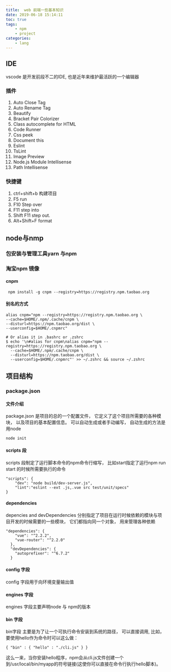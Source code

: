 ```yaml
---
title:  web 前端一些基本知识
date: 2019-06-18 15:14:11
toc: true
tags:
    - npm
    - project
categories:
    - lang
---
```


## IDE
vscode 是开发前段不二的IDE, 也是近年来维护最活跃的一个编辑器
### 插件
1. Auto Close Tag
2. Auto Rename Tag
3. Beautify
4. Bracket Pair Colorizer
5. Class autocomplete for HTML
6. Code Runner
7. Css peek
8. Document this
9. Eslint
10. TsLint
11. Image Preview
12. Node.js Module Intellisense
13. Path Intellisense
### 快捷键
1. ctrl+shift+b  构建项目
2. F5 run
3. F10 Step over
4. F11 step into
5. Shift F11 step out.
6. Alt+Shift+F format

## node与nmp
### 包安装与管理工具yarn 与npm

### 淘宝npm 镜像
#### cnpm
```
 npm install -g cnpm --registry=https://registry.npm.taobao.org
```
#### 别名的方式
```
alias cnpm="npm --registry=https://registry.npm.taobao.org \
--cache=$HOME/.npm/.cache/cnpm \
--disturl=https://npm.taobao.org/dist \
--userconfig=$HOME/.cnpmrc"

# Or alias it in .bashrc or .zshrc
$ echo '\n#alias for cnpm\nalias cnpm="npm --registry=https://registry.npm.taobao.org \
  --cache=$HOME/.npm/.cache/cnpm \
  --disturl=https://npm.taobao.org/dist \
  --userconfig=$HOME/.cnpmrc"' >> ~/.zshrc && source ~/.zshrc
```


## 项目结构
### package.json
#### 文件介绍
package.json 是项目的总的一个配置文件， 它定义了这个项目所需要的各种模块， 以及项目的基本配置信息。
可以自动生成或者手动编写， 自动生成的方法是用node
```
node init
```
#### scripts 段
scripts 段制定了运行脚本命令的npm命令行缩写， 比如start指定了运行npm run start 的时候所需要执行的命令
```
"scripts": {
    "dev": "node build/dev-server.js",
    "lint":"eslint --ext .js,.vue src test/unit/specs"
}
```
#### dependencies
depencies and devDependencies 分别指定了项目在运行时候依赖的模块与项目开发的时候需要的一些模块， 它们都指向同一个对象， 用来管理各种依赖
```
"dependencies": {
    "vue": "^2.2.2",
    "vue-router": "^2.2.0"
  },
  "devDependencies": {
    "autoprefixer": "^6.7.2"
  }
```
#### config 字段
config 字段用于向环境变量输出值
#### engines 字段
engines 字段主要声明node 与 npm的版本
#### bin 字段
bin字段 主要是为了让一个可执行命令安装到系统的路径， 可以直接调用,
比如，要使用hello作为命令时可以这么做：

```
{ "bin" : { "hello" : "./cli.js" } }
```
这么一来，当你安装hello程序，npm会从cli.js文件创建一个到/usr/local/bin/myapp的符号链接(这使你可以直接在命令行执行hello脚本)。

